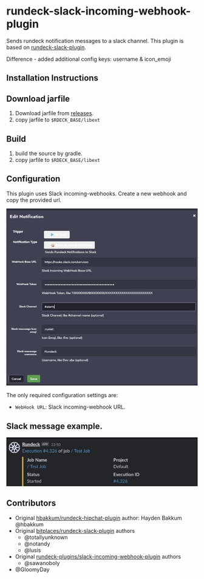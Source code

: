 rundeck-slack-incoming-webhook-plugin
======================

Sends rundeck notification messages to a slack channel.  This plugin  is based on [rundeck-slack-plugin](https://github.com/rundeck-plugins/slack-incoming-webhook-plugin).

Difference - added additional config keys: username & icon_emoji

Installation Instructions
-------------------------
## Download jarfile

1. Download jarfile from [releases](https://github.com/GloomyDay/slack-incoming-webhook-plugin/releases).
2. copy jarfile to `$RDECK_BASE/libext`

## Build

1. build the source by gradle.
2. copy jarfile to `$RDECK_BASE/libext`


## Configuration
This plugin uses Slack incoming-webhooks. Create a new webhook and copy the provided url.

![configuration](config.png)

The only required configuration settings are:

- `WebHook URL`: Slack incoming-webhook URL.

## Slack message example.

![Example](example.png)
## Contributors
*  Original [hbakkum/rundeck-hipchat-plugin](https://github.com/hbakkum/rundeck-hipchat-plugin) author: Hayden Bakkum @hbakkum
*  Original [bitplaces/rundeck-slack-plugin](https://github.com/bitplaces/rundeck-slack-plugin) authors
    *  @totallyunknown
    *  @notandy
    *  @lusis
* Original [rundeck-plugins/slack-incoming-webhook-plugin](https://github.com/rundeck-plugins/slack-incoming-webhook-plugin) authors
    *  @sawanoboly
* @GloomyDay